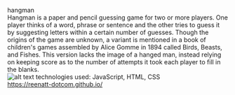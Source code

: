 hangman
<br>
Hangman is a paper and pencil guessing game for two or more players. One player thinks of a word, phrase or sentence and the other tries to guess it by suggesting letters within a certain number of guesses.
Though the origins of the game are unknown, a variant is mentioned in a book of children's games assembled by Alice Gomme in 1894 called Birds, Beasts, and Fishes. This version lacks the image of a hanged man, instead relying on keeping score as to the number of attempts it took each player to fill in the blanks.
<br>
![alt text](https://imgur.com/iApOFVw.png)
technologies used: JavaScript, HTML, CSS
<br>
https://reenatt-dotcom.github.io/
